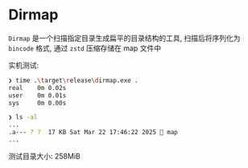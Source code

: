 # Dirmap

`Dirmap` 是一个扫描指定目录生成扁平的目录结构的工具, 扫描后将序列化为 `bincode` 格式, 通过 `zstd` 压缩存储在 map 文件中

实机测试:

```sh
❯ time .\target\release\dirmap.exe .
real    0m 0.02s
user    0m 0.01s
sys     0m 0.00s

❯ ls -al
...
.a--- ? ?  17 KB Sat Mar 22 17:46:22 2025  map
...
```

测试目录大小: 258MiB